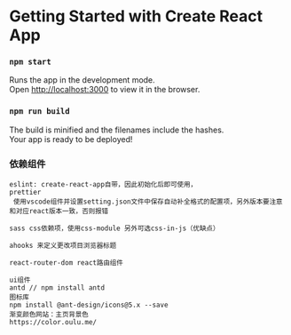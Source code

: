 # Getting Started with Create React App

### `npm start`

Runs the app in the development mode.\
Open [http://localhost:3000](http://localhost:3000) to view it in the browser.

### `npm run build`

The build is minified and the filenames include the hashes.\
Your app is ready to be deployed!

### 依赖组件

```
eslint: create-react-app自带，因此初始化后即可使用，
prettier
 使用vscode组件并设置setting.json文件中保存自动补全格式的配置项，另外版本要注意和对应react版本一致，否则报错

sass css依赖项，使用css-module 另外可选css-in-js（优缺点）

ahooks 来定义更改项目浏览器标题

react-router-dom react路由组件

ui组件
antd // npm install antd
图标库
npm install @ant-design/icons@5.x --save
渐变颜色网站：主页背景色
https://color.oulu.me/


```
